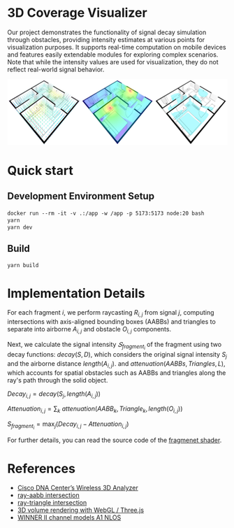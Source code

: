 # 3D Coverage Visualizer

Our project demonstrates the functionality of signal decay simulation through obstacles, providing intensity estimates at various points for visualization purposes. It supports real-time computation on mobile devices and features easily extendable modules for exploring complex scenarios. Note that while the intensity values are used for visualization, they do not reflect real-world signal behavior.

![demo](./demo.png)

# Quick start

## Development Environment Setup

```
docker run --rm -it -v .:/app -w /app -p 5173:5173 node:20 bash
yarn
yarn dev
```

## Build

```
yarn build
```

# Implementation Details

For each fragment $i$, we perform raycasting $R_{i,j}$ from signal $j$, computing intersections with axis-aligned bounding boxes (AABBs) and triangles to separate into airborne ${A_{i,j}}$ and obstacle ${O_{i,j}}$ components.

Next, we calculate the signal intensity $𝑆_{fragment_i}$ of the fragment using two decay functions: $decay(S,D)$, which considers the original signal intensity $S_j$ and the airborne distance $length({A}_{i,j})$. and $attenuation(AABBs,Triangles,L)$, which accounts for spatial obstacles such as AABBs and triangles along the ray's path through the solid object.

$Decay_{i,j} = {decay}(S_{j}, length({A}_{i,j}))$

$Attenuation_{i,j} = \sum_{k} \ attenuation(AABB_k,Triangle_k,length(O_{i,j}))$

$S_{fragment_i} = \max_j (Decay_{i,j}-Attenuation_{i,j})$

For further details, you can read the source code of the [fragmenet shader](./packages/three-coverage-heatmap/src/Material/heatmap.glsl.js).

# References

- [Cisco DNA Center’s Wireless 3D Analyzer](https://community.cisco.com/t5/cisco-catalyst-center/introducing-the-wireless-3d-analyzer-on-cisco-dna-center-2-2-3-x/td-p/4530995)
- [ray-aabb intersection](https://gist.github.com/DomNomNom/46bb1ce47f68d255fd5d)
- [ray-triangle intersection](https://stackoverflow.com/questions/59257678/intersect-a-ray-with-a-triangle-in-glsl-c)
- [3D volume rendering with WebGL / Three.js](https://observablehq.com/@mroehlig/3d-volume-rendering-with-webgl-three-js)
- [WINNER II channel models A1 NLOS](https://www.researchgate.net/publication/234055761_WINNER_II_channel_models)
